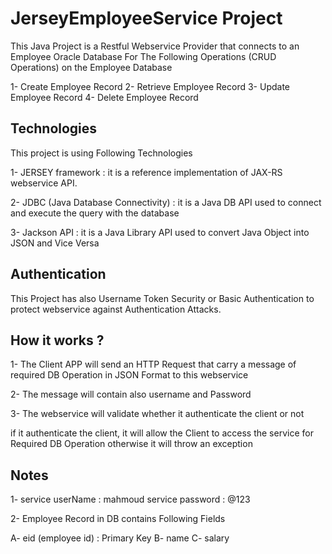 # JerseyEmployeeService Project

This Java Project is a Restful Webservice Provider that connects to an Employee Oracle Database
For The Following Operations (CRUD Operations) on the Employee Database

1- Create Employee Record
2- Retrieve Employee Record
3- Update Employee Record
4- Delete Employee Record


## Technologies

This project is using Following Technologies

1- JERSEY framework : it is a reference implementation of JAX-RS webservice API.

2- JDBC (Java Database Connectivity) : it is a Java DB API used to connect and execute the query with the database

3- Jackson API : it is a Java Library API used to convert Java Object into JSON and Vice Versa

## Authentication

This Project has also Username Token Security or Basic Authentication to protect webservice against Authentication Attacks.

## How it works ?

1- The Client APP will send an HTTP Request that carry a message of required DB Operation in JSON Format to this webservice

2- The message will contain also username and Password

3- The webservice will validate whether it authenticate the client or not 

if it authenticate the client, it will allow the Client to access the service for Required DB Operation
otherwise it will throw an exception


## Notes

1- service userName : mahmoud
service password : @123

2- Employee Record in DB contains Following Fields

A- eid (employee id) : Primary Key
B- name
C- salary
